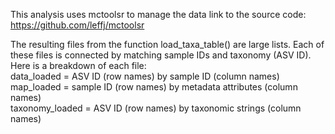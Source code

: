 This analysis uses mctoolsr to manage the data
link to the source code: 
https://github.com/leffj/mctoolsr

The resulting files from the function load_taxa_table() are large lists. 
Each of these files is connected by matching sample IDs and taxonomy (ASV ID). 
Here is a breakdown of each file:  
data_loaded = ASV ID (row names) by sample ID (column names)  
map_loaded = sample ID (row names) by metadata attributes (column names)  
taxonomy_loaded = ASV ID (row names) by taxonomic strings (column names)  
